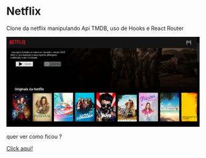 # Netflix
 <p>Clone da netflix manipulando Api TMDB, uso de Hooks e React Router </p>

 <img src='./src/Assets/NetflixProject.png'/>

 <p>quer ver como ficou ?</p>

 <a href='https://isaacmoretao.github.io/Netflix/'>Click aqui!</a>
